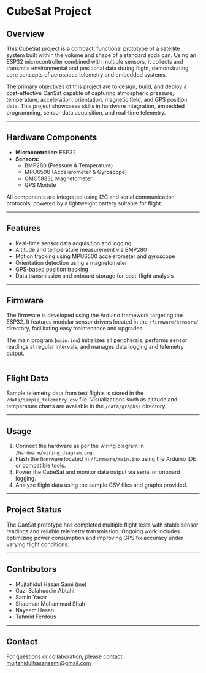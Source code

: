 # CubeSat Project

## Overview

This CubeSat project is a compact, functional prototype of a satellite system built within the volume and shape of a standard soda can. Using an ESP32 microcontroller combined with multiple sensors, it collects and transmits environmental and positional data during flight, demonstrating core concepts of aerospace telemetry and embedded systems.

The primary objectives of this project are to design, build, and deploy a cost-effective CanSat capable of capturing atmospheric pressure, temperature, acceleration, orientation, magnetic field, and GPS position data. This project showcases skills in hardware integration, embedded programming, sensor data acquisition, and real-time telemetry.

---

## Hardware Components

- **Microcontroller:** ESP32  
- **Sensors:**  
  - BMP280 (Pressure & Temperature)  
  - MPU6500 (Accelerometer & Gyroscope)  
  - QMC5883L Magnetometer  
  - GPS Module  

All components are integrated using I2C and serial communication protocols, powered by a lightweight battery suitable for flight.

---

## Features

- Real-time sensor data acquisition and logging  
- Altitude and temperature measurement via BMP280  
- Motion tracking using MPU6500 accelerometer and gyroscope  
- Orientation detection using a magnetometer  
- GPS-based position tracking  
- Data transmission and onboard storage for post-flight analysis  

---

## Firmware

The firmware is developed using the Arduino framework targeting the ESP32. It features modular sensor drivers located in the `/firmware/sensors/` directory, facilitating easy maintenance and upgrades.

The main program (`main.ino`) initializes all peripherals, performs sensor readings at regular intervals, and manages data logging and telemetry output.

---

## Flight Data

Sample telemetry data from test flights is stored in the `/data/sample_telemetry.csv` file. Visualizations such as altitude and temperature charts are available in the `/data/graphs/` directory.

---

## Usage

1. Connect the hardware as per the wiring diagram in `/hardware/wiring_diagram.png`.  
2. Flash the firmware located in `/firmware/main.ino` using the Arduino IDE or compatible tools.  
3. Power the CubeSat and monitor data output via serial or onboard logging.  
4. Analyze flight data using the sample CSV files and graphs provided.  

---

## Project Status

The CanSat prototype has completed multiple flight tests with stable sensor readings and reliable telemetry transmission. Ongoing work includes optimizing power consumption and improving GPS fix accuracy under varying flight conditions.

---

## Contributors

- Mujtahidul Hasan Sami (me)
- Gazi Salahuddin Abtahi
- Samin Yasar
- Shadman Mohammad Shah
- Nayeem Hasan
- Tahmid Ferdous

---

## Contact

For questions or collaboration, please contact: mujtahidulhasansami@gmail.com
